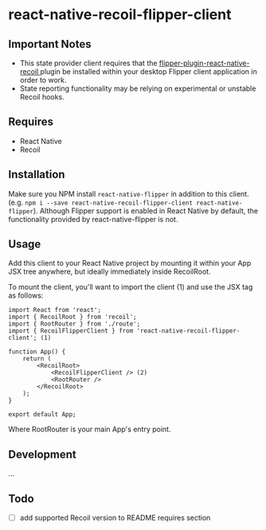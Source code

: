 # react-native-recoil-flipper-client

## Important Notes

* This state provider client requires that the [flipper-plugin-react-native-recoil
](https://www.npmjs.com/package/flipper-plugin-react-native-recoil
) plugin be installed within your desktop Flipper client application in order to work.
* State reporting functionality may be relying on experimental or unstable Recoil hooks.

## Requires

* React Native
* Recoil

## Installation

Make sure you NPM install `react-native-flipper` in addition to this client. (e.g. `npm i --save react-native-recoil-flipper-client react-native-flipper`). Although Flipper support is enabled in React Native by default, the functionality provided by react-native-flipper is not.

## Usage

Add this client to your React Native project by mounting it within your App JSX tree anywhere, but ideally immediately inside RecoilRoot.

To mount the client, you'll want to import the client (1) and use the JSX tag as follows:

```
import React from 'react';
import { RecoilRoot } from 'recoil';
import { RootRouter } from './route';
import { RecoilFlipperClient } from 'react-native-recoil-flipper-client'; (1)

function App() {
    return (
        <RecoilRoot>
            <RecoilFlipperClient /> (2)
            <RootRouter />
        </RecoilRoot>
    );
}

export default App;
```
Where RootRouter is your main App's entry point.

## Development

...

## Todo

- [ ] add supported Recoil version to README requires section
